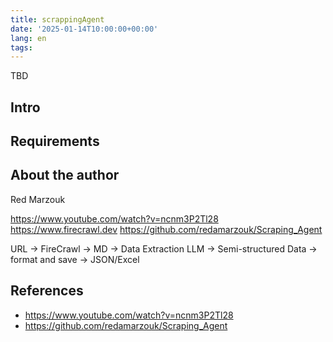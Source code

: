 ```yaml
---
title: scrappingAgent
date: '2025-01-14T10:00:00+00:00'
lang: en
tags:
---
```


TBD

## Intro ##

## Requirements ##

## About the author ##

Red Marzouk

<https://www.youtube.com/watch?v=ncnm3P2Tl28>
<https://www.firecrawl.dev>
<https://github.com/redamarzouk/Scraping_Agent>

URL -> FireCrawl -> MD -> Data Extraction LLM -> Semi-structured Data -> format and save -> JSON/Excel

## References ##

* <https://www.youtube.com/watch?v=ncnm3P2Tl28>
* <https://github.com/redamarzouk/Scraping_Agent>
